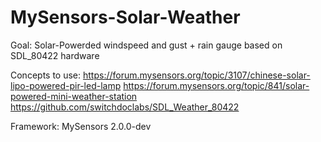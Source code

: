 # MySensors-Solar-Weather

Goal:
Solar-Powerded windspeed and gust + rain gauge based on SDL_80422 hardware

Concepts to use: https://forum.mysensors.org/topic/3107/chinese-solar-lipo-powered-pir-led-lamp
https://forum.mysensors.org/topic/841/solar-powered-mini-weather-station
https://github.com/switchdoclabs/SDL_Weather_80422

Framework: MySensors 2.0.0-dev
